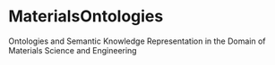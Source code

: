 # MaterialsOntologies
Ontologies and Semantic Knowledge Representation in the Domain of Materials Science and Engineering
